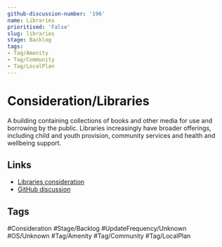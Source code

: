 ```yaml
---
github-discussion-number: '196'
name: Libraries
prioritised: 'False'
slug: libraries
stage: Backlog
tags:
- Tag/Amenity
- Tag/Community
- Tag/LocalPlan
---
```


# Consideration/Libraries

A building containing collections of books and other media for use and borrowing by the public. Libraries increasingly have broader offerings, including child and youth provision, community services and health and wellbeing support.

## Links

* [Libraries consideration](https://design.planning.data.gov.uk/planning-consideration/libraries)
* [GitHub discussion](https://github.com/digital-land/data-standards-backlog/discussions/196)

## Tags

#Consideration #Stage/Backlog #UpdateFrequency/Unknown #OS/Unknown #Tag/Amenity #Tag/Community #Tag/LocalPlan